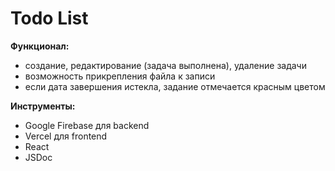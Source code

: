 # Todo List

**Функционал:** 

- создание, редактирование (задача выполнена), удаление задачи
- возможность прикрепления файла к записи
- если дата завершения истекла, задание отмечается красным цветом  

**Инструменты:**

- Google Firebase для backend
- Vercel для frontend
- React 
- JSDoc
